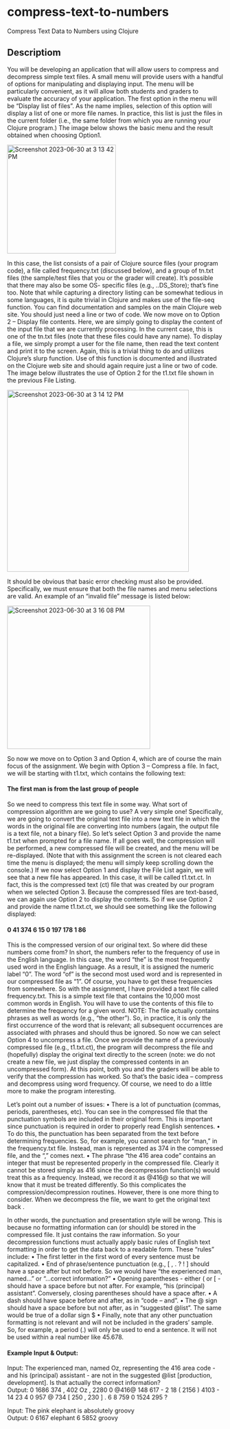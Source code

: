 # compress-text-to-numbers
Compress Text Data to Numbers using Clojure

## Descriptiom


You will be developing an application that will allow users to compress and decompress simple text files. A small menu will provide users with a handful of options for manipulating and displaying input. The menu will be particularly convenient, as it will allow both students and graders to evaluate the accuracy of your application.
The first option in the menu will be “Display list of files”. As the name implies, selection of this option will display a list of one or more file names. In practice, this list is just the files in the current folder (i.e., the same folder from which you are running your Clojure program.) The image below shows the basic menu and the result obtained when choosing Option1.

<img width="253" alt="Screenshot 2023-06-30 at 3 13 42 PM" src="https://github.com/anuragagarwal6895/compress-text-to-numbers/assets/117996954/2c3e486d-af61-4dc8-895a-89e7cfd6a7b5">

In this case, the list consists of a pair of Clojure source files (your program code), a file called frequency.txt (discussed below), and a group of tn.txt files (the sample/test files that you or the grader will create). It’s possible that there may also be some OS- specific files (e.g., ..DS_Store); that’s fine too.
Note that while capturing a directory listing can be somewhat tedious in some languages, it is quite trivial in Clojure and makes use of the file-seq function. You can find documentation and samples on the main Clojure web site. You should just need a line or two of code.
We now move on to Option 2 – Display file contents. Here, we are simply going to display the content of the input file that we are currently processing. In the current case, this is one of the tn.txt files (note that these files could have any name).
To display a file, we simply prompt a user for the file name, then read the text content and print it to the screen. Again, this is a trivial thing to do and utilizes Clojure’s slurp function. Use of this function is documented and illustrated on the Clojure web site and should again require just a line or two of code. The image below illustrates the use of Option 2 for the t1.txt file shown in the previous File Listing.

<img width="423" alt="Screenshot 2023-06-30 at 3 14 12 PM" src="https://github.com/anuragagarwal6895/compress-text-to-numbers/assets/117996954/ece2849a-a22a-44a6-aa61-207fa9e1d1c3">

It should be obvious that basic error checking must also be provided. Specifically, we must ensure that both the file names and menu selections are valid. An example of an “invalid file” message is listed below:

<img width="333" alt="Screenshot 2023-06-30 at 3 16 08 PM" src="https://github.com/anuragagarwal6895/compress-text-to-numbers/assets/117996954/570388bb-b69b-48e0-a861-2b16250900fd">

So now we move on to Option 3 and Option 4, which are of course the main focus of the assignment. We begin with Option 3 – Compress a file. In fact, we will be starting with t1.txt, which contains the following text:

#### The first man is from the last group of people

So we need to compress this text file in some way. What sort of compression algorithm are we going to use? A very simple one! Specifically, we are going to convert the original text file into a new text file in which the words in the original file are converting into numbers (again, the output file is a text file, not a binary file).
So let’s select Option 3 and provide the name t1.txt when prompted for a file name. If all goes well, the compression will be performed, a new compressed file will be created, and the menu will be re-displayed. (Note that with this assignment the screen is not cleared each time the menu is displayed; the menu will simply keep scrolling down the console.)
If we now select Option 1 and display the File List again, we will see that a new file has appeared. In this case, it will be called t1.txt.ct. In fact, this is the compressed text (ct) file that was created by our program when we selected Option 3. Because the compressed files are text-based, we can again use Option 2 to display the contents. So if we use Option 2 and provide the name t1.txt.ct, we should see something like the following displayed:

#### 0 41 374 6 15 0 197 178 1 86

This is the compressed version of our original text. So where did these numbers come from? In short, the numbers refer to the frequency of use in the English language. In this case, the word “the” is the most frequently used word in the English language. As a result, it is assigned the numeric label “0”. The word “of” is the second most used word and is represented in our compressed file as “1”.
Of course, you have to get these frequencies from somewhere. So with the assignment, I have provided a text file called frequency.txt. This is a simple text file that contains the 10,000 most common words in English. You will have to use the contents of this file to determine the frequency for a given word. NOTE: The file actually contains phrases as well as words (e.g., “the other”). So, in practice, it is only the first occurrence of the word that is relevant; all subsequent occurrences are associated with phrases and should thus be ignored.
So now we can select Option 4 to uncompress a file. Once we provide the name of a previously compressed file (e.g., t1.txt.ct), the program will decompress the file and (hopefully) display the original text directly to the screen (note: we do not create a new file, we just display the compressed contents in an uncompressed form). At this point, both you and the graders will be able to verify that the compression has worked.
So that’s the basic idea – compress and decompress using word frequency. Of course, we need to do a little more to make the program interesting. 

Let’s point out a number of issues:
• There is a lot of punctuation (commas, periods, parentheses, etc). You can see in the compressed file that the punctuation symbols are included in their original form. This is important since punctuation is required in order to properly read English sentences.
• To do this, the punctuation has been separated from the text before determining frequencies. So, for example, you cannot search for “man,” in the frequency.txt file. Instead, man is represented as 374 in the compressed file, and the “,” comes next.
• The phrase “the 416 area code” contains an integer that must be represented properly in the compressed file. Clearly it cannot be stored simply as 416 since the decompression function(s) would treat this as a frequency. Instead, we record it as @416@ so that we will know that it must be treated differently.
So this complicates the compression/decompression routines. However, there is one more thing to consider. When we decompress the file, we want to get the original text back . 

In other words, the punctuation and presentation style will be wrong. This is because no formatting information can (or should) be stored in the compressed file. It just contains the raw information. So your decompression functions must actually apply basic rules of English text formatting in order to get the data back to a readable form. These “rules” include:
• The first letter in the first word of every sentence must be capitalized.
• End of phrase/sentence punctuation (e.g., [ , . ? ! ] should have a space after but not before.
So we would have “the experienced man, named...” or “...correct information?”
• Opening parentheses - either ( or [ - should have a space before but not after. For example,
“his (principal) assistant”. Conversely, closing parentheses should have a space after.
• A dash should have space before and after, as in “code – and”.
• The @ sign should have a space before but not after, as in “suggested @list”. The same
would be true of a dollar sign $
• Finally, note that any other punctuation formatting is not relevant and will not be included
in the graders’ sample. So, for example, a period (.) will only be used to end a sentence. It will not be used within a real number like 45.678.

#### Example Input & Output:

Input: The experienced man, named Oz, representing the 416 area code - and his (principal) assistant - are not in the suggested @list [production, development]. Is that actually the correct information?<br>
Output: 0 1686 374 , 402 Oz , 2280 0 @416@ 148 617 - 2 18 ( 2156 ) 4103 - 14 23 4 0 957 @ 734 [ 250 , 230 ] . 6 8 759 0 1524 295 ?

Input: The pink elephant is absolutely groovy<br>
Output: 0 6167 elephant 6 5852 groovy
